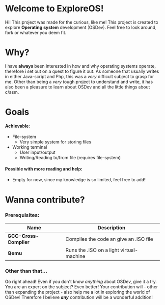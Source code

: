 # Welcome to ExploreOS!

Hi! This project was made for the curious, like me! This project is created to explore **Operating system** development (OSDev). Feel free to look around, fork or whatever you deem fit.


# Why?
I have **always** been interested in how and why operating systems operate, therefore i set out on a quest to figure it out. As someone that usually writes in either Java-script and Php, this was a *very* difficult subject to grasp for me. Other than being a *very* tough project to understand and write, it has also been a pleasure to learn about OSDev and all the little things about c/asm. 

# Goals
#### Achievable:
* File-system
	* Very simple system for storing files
* Working terminal 
	* User input/output
	* Writing/Reading to/from file (requires file-system)
#### Possible with more reading and help:
* Empty for now, since my knowledge is so limited, feel free to add!

# Wanna contribute?
### Prerequisites:
| Name | Description |
|--|--|
| **GCC-Cross-Compiler** | Compiles the code an give an .ISO file |
| **Qemu** | Runs the .ISO on a light virtual-machine |

### Other than that...
Go right ahead! Even if you don't know *anything* about OSDev, give it a try. You are an expert on the subject? Even better! Your contribution will - other than expanding the project - also help me a lot in exploring the world of OSDev! Therefore I believe ***any*** contribution will be a wonderful addition!
